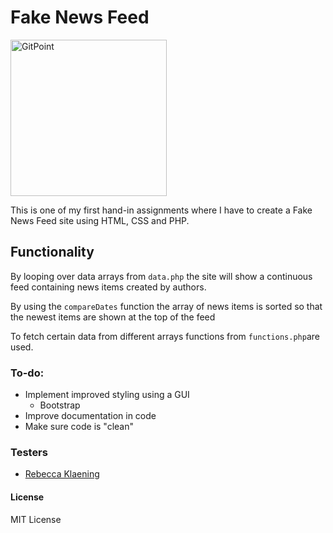 # Fake News Feed
  <img alt="GitPoint" title="GitPoint" src="https://cdn.dribbble.com/users/393983/screenshots/3336307/fake_news_by_laura_guardalabene_for_junk-o.jpg" width="250">

This is one of my first hand-in assignments where I have to create a Fake News Feed site using HTML, CSS and PHP.
## Functionality
By looping over data arrays from `data.php` the site will show a continuous feed containing news items created by authors.

By using the `compareDates` function the array of news items is sorted so that the newest items are shown at the top of the feed

To fetch certain data from different arrays functions from `functions.php`are used.


### To-do:
- Implement improved styling using a GUI
  - Bootstrap
- Improve documentation in code
- Make sure code is "clean"

### Testers
- <a href="https://github.com/rebeccaklaening">Rebecca Klaening</a>

#### License
MIT License
